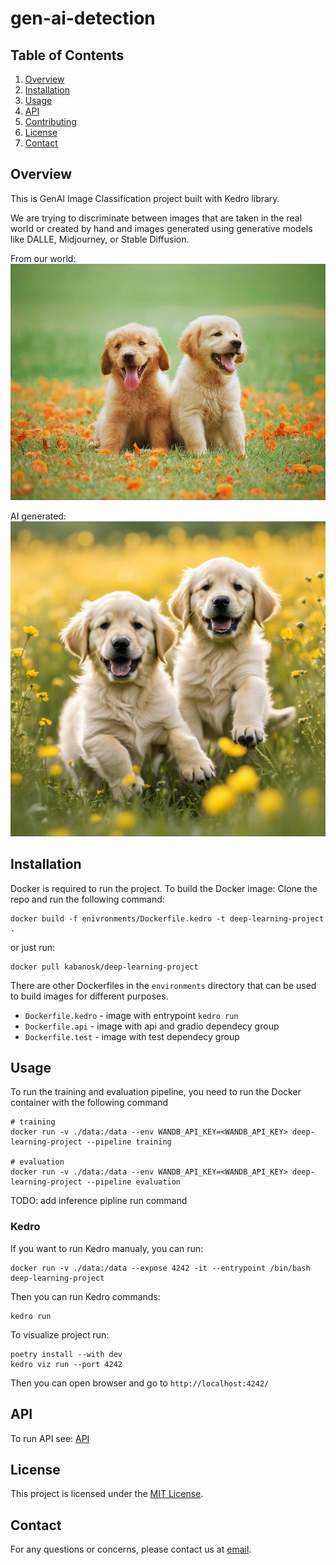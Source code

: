 # gen-ai-detection
## Table of Contents
1. [Overview](#overview)
2. [Installation](#installation)
3. [Usage](#usage)
4. [API](#api)
5. [Contributing](#contributing)
6. [License](#license)
7. [Contact](#contact)

## Overview
This is GenAI Image Classification project built with Kedro library.

We are trying to discriminate between images that are taken in the real world or created by hand and images generated using generative models like DALLE, Midjourney, or Stable Diffusion.

From our world:
![Real world puppies](imgs/cHJpdmF0ZS9sci9pbWFnZXMvd2Vic2l0ZS8yMDIyLTA1L25zODIzMC1pbWFnZS5qcGc.webp)

AI generated:
![Puppies generated by Stable Diffusion](imgs/4Q91mZx8dyJfTkuBOokf--4--ojjjo.jpg)

## Installation
Docker is required to run the project. To build the Docker image:
Clone the repo and run the following command:

```
docker build -f enivronments/Dockerfile.kedro -t deep-learning-project .
```
or just run:
```
docker pull kabanosk/deep-learning-project
```

There are other Dockerfiles in the `environments` directory that can be used to build images for different purposes.
* `Dockerfile.kedro` - image with entrypoint `kedro run`
* `Dockerfile.api` - image with api and gradio dependecy group
* `Dockerfile.test` - image with test dependecy group


## Usage
To run the training and evaluation pipeline, you need to run the Docker container with the following command

```
# training
docker run -v ./data:/data --env WANDB_API_KEY=<WANDB_API_KEY> deep-learning-project --pipeline training

# evaluation
docker run -v ./data:/data --env WANDB_API_KEY=<WANDB_API_KEY> deep-learning-project --pipeline evaluation
```
TODO: add inference pipline run command

### Kedro 

If you want to run Kedro manualy, you can run:

```
docker run -v ./data:/data --expose 4242 -it --entrypoint /bin/bash deep-learning-project
```

Then you can run Kedro commands:

```
kedro run
```

To visualize project run: 

```
poetry install --with dev
kedro viz run --port 4242
```

Then you can open browser and go to `http://localhost:4242/`

## API
To run API see: [API](src/api/README.md)

## License
This project is licensed under the [MIT License](LICENSE).

## Contact
For any questions or concerns, please contact us at [email](mailto:your-email@example.com).

